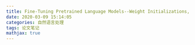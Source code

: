 ```yaml
---
title: Fine-Tuning Pretrained Language Models--Weight Initializations, Data Orders, and Early Stopping
date: 2020-03-09 15:14:05
categories: 自然语言处理
tags: 论文笔记
mathjax: true
---
```


<!--more-->